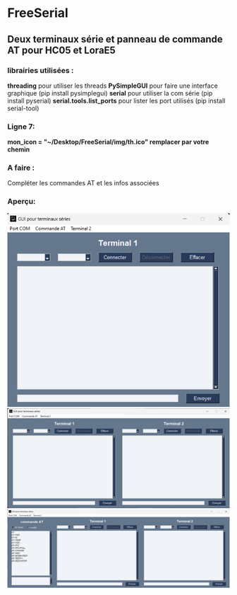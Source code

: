 # FreeSerial

## Deux terminaux série et panneau de commande AT pour HC05 et LoraE5

### librairies utilisées :
**threading**                pour utiliser les threads
**PySimpleGUI**              pour faire une interface graphique (pip install pysimplegui)
**serial**                   pour utiliser la com série         (pip install pyserial)
**serial.tools.list_ports**  pour lister les port utilisés      (pip install serial-tool)

### Ligne 7:  
**mon_icon = "~/Desktop/FreeSerial/img/th.ico" remplacer par votre chemin** 

### A faire :

Compléter les commandes AT et les infos associées

### Aperçu:
![Terminal 1](img/1.png "Terminal 1")
![Terminal 1 et 2](img/2.png "Terminal 1 et 2")
![Commande AT, Terminal 1 et 2](img/3.png "Commande AT, Terminal 1 et 2")